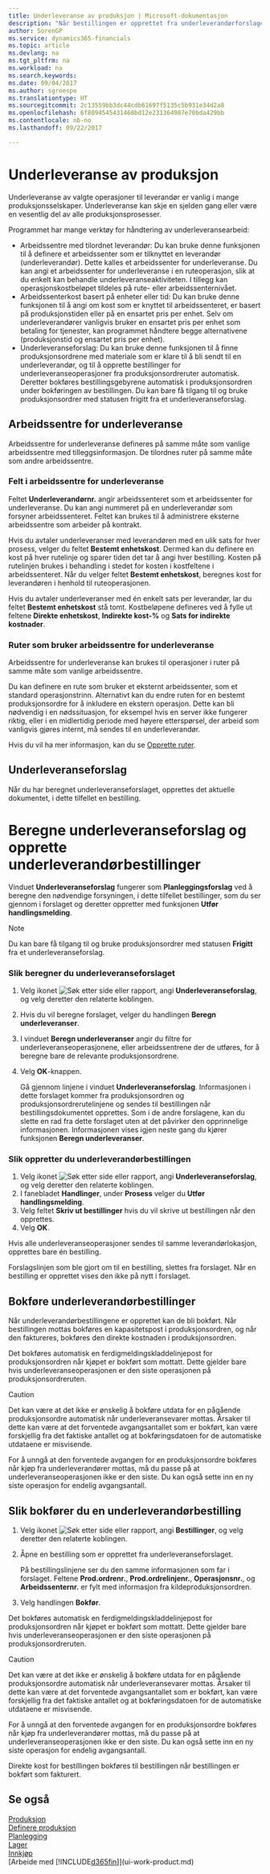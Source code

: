 ```yaml
---
title: Underleveranse av produksjon | Microsoft-dokumentasjon
description: "Når bestillingen er opprettet fra underleverandørforslaget, kan den bokføres."
author: SorenGP
ms.service: dynamics365-financials
ms.topic: article
ms.devlang: na
ms.tgt_pltfrm: na
ms.workload: na
ms.search.keywords: 
ms.date: 09/04/2017
ms.author: sgroespe
ms.translationtype: HT
ms.sourcegitcommit: 2c13559bb3dc44cdb61697f5135c5b931e34d2a8
ms.openlocfilehash: 6f8094545431468bd12e231364987e70bda429bb
ms.contentlocale: nb-no
ms.lasthandoff: 09/22/2017

---
```

# <a name="how-to-subcontract-manufacturing"></a>Underleveranse av produksjon
Underleveranse av valgte operasjoner til leverandør er vanlig i mange produksjonsselskaper. Underleveranse kan skje en sjelden gang eller være en vesentlig del av alle produksjonsprosesser.

Programmet har mange verktøy for håndtering av underleveransearbeid:  

- Arbeidssentre med tilordnet leverandør: Du kan bruke denne funksjonen til å definere et arbeidssenter som er tilknyttet en leverandør (underleverandør). Dette kalles et arbeidssenter for underleveranse. Du kan angi et arbeidssenter for underleveranse i en ruteoperasjon, slik at du enkelt kan behandle underleveranseaktiviteten. I tillegg kan operasjonskostbeløpet tildeles på rute- eller arbeidssenternivået.  
- Arbeidssenterkost basert på enheter eller tid: Du kan bruke denne funksjonen til å angi om kost som er knyttet til arbeidssenteret, er basert på produksjonstiden eller på en ensartet pris per enhet. Selv om underleverandører vanligvis bruker en ensartet pris per enhet som betaling for tjenester, kan programmet håndtere begge alternativene (produksjonstid og ensartet pris per enhet).  
- Underleveranseforslag: Du kan bruke denne funksjonen til å finne produksjonsordrene med materiale som er klare til å bli sendt til en underleverandør, og til å opprette bestillinger for underleveranseoperasjoner fra produksjonsordreruter automatisk. Deretter bokføres bestillingsgebyrene automatisk i produksjonsordren under bokføringen av bestillingen. Du kan bare få tilgang til og bruke produksjonsordrer med statusen frigitt fra et underleveranseforslag.  

## <a name="subcontract-work-centers"></a>Arbeidssentre for underleveranse  
Arbeidssentre for underleveranse defineres på samme måte som vanlige arbeidssentre med tilleggsinformasjon. De tilordnes ruter på samme måte som andre arbeidssentre.  

### <a name="subcontract-work-center-fields"></a>Felt i arbeidssentre for underleveranse  
Feltet **Underleverandørnr.** angir arbeidssenteret som et arbeidssenter for underleveranse. Du kan angi nummeret på en underleverandør som forsyner arbeidssenteret. Feltet kan brukes til å administrere eksterne arbeidssentre som arbeider på kontrakt.  

Hvis du avtaler underleveranser med leverandøren med en ulik sats for hver prosess, velger du feltet **Bestemt enhetskost**. Dermed kan du definere en kost på hver rutelinje og sparer tiden det tar å angi hver bestilling. Kosten på rutelinjen brukes i behandling i stedet for kosten i kostfeltene i arbeidssenteret. Når du velger feltet **Bestemt enhetskost**, beregnes kost for leverandøren i henhold til ruteoperasjonen.  

Hvis du avtaler underleveranser med én enkelt sats per leverandør, lar du feltet **Bestemt enhetskost** stå tomt. Kostbeløpene defineres ved å fylle ut feltene **Direkte enhetskost**, **Indirekte kost-%** og **Sats for indirekte kostnader**.  

### <a name="routings-that-use-subcontract-work-centers"></a>Ruter som bruker arbeidssentre for underleveranse  
Arbeidssentre for underleveranse kan brukes til operasjoner i ruter på samme måte som vanlige arbeidssentre.  

Du kan definere en rute som bruker et eksternt arbeidssenter, som et standard operasjonstrinn. Alternativt kan du endre ruten for en bestemt produksjonsordre for å inkludere en ekstern operasjon. Dette kan bli nødvendig i en nødssituasjon, for eksempel hvis en server ikke fungerer riktig, eller i en midlertidig periode med høyere etterspørsel, der arbeid som vanligvis gjøres internt, må sendes til en underleverandør.  

Hvis du vil ha mer informasjon, kan du se [Opprette ruter](production-how-to-create-routings.md).  

## <a name="subcontracting-worksheet"></a>Underleveranseforslag  
Når du har beregnet underleveranseforslaget, opprettes det aktuelle dokumentet, i dette tilfellet en bestilling.  

# <a name="how-to-calculate-subcontracting-worksheets-and-create-subcontract-purchase-orders"></a>Beregne underleveranseforslag og opprette underleverandørbestillinger
Vinduet **Underleveranseforslag** fungerer som **Planleggingsforslag** ved å beregne den nødvendige forsyningen, i dette tilfellet bestillinger, som du ser gjennom i forslaget og deretter oppretter med funksjonen **Utfør handlingsmelding**.  

> [!NOTE]  
>  Du kan bare få tilgang til og bruke produksjonsordrer med statusen **Frigitt** fra et underleveranseforslag.  

### <a name="to-calculate-the-subcontracting-worksheet"></a>Slik beregner du underleveranseforslaget  
1.  Velg ikonet ![Søk etter side eller rapport](media/ui-search/search_small.png "Ikonet Søk etter side eller rapport"), angi **Underleveranseforslag**, og velg deretter den relaterte koblingen.  
2.  Hvis du vil beregne forslaget, velger du handlingen **Beregn underleveranser**.  
3.  I vinduet **Beregn underleveranser** angir du filtre for underleveranseoperasjonene, eller arbeidssentrene der de utføres, for å beregne bare de relevante produksjonsordrene.  
4.  Velg **OK**-knappen.  

    Gå gjennom linjene i vinduet **Underleveranseforslag**. Informasjonen i dette forslaget kommer fra produksjonsordren og produksjonsordrerutelinjene og sendes til bestillingen når bestillingsdokumentet opprettes. Som i de andre forslagene, kan du slette en rad fra dette forslaget uten at det påvirker den opprinnelige informasjonen. Informasjonen vises igjen neste gang du kjører funksjonen **Beregn underleveranser**.  

### <a name="to-create-the-subcontract-purchase-order"></a>Slik oppretter du underleverandørbestillingen  
1.  Velg ikonet ![Søk etter side eller rapport](media/ui-search/search_small.png "Ikonet Søk etter side eller rapport"), angi **Underleveranseforslag**, og velg deretter den relaterte koblingen.  
2.  I fanebladet **Handlinger**, under **Prosess** velger du **Utfør handlingsmelding**.  
3.  Velg feltet **Skriv ut bestillinger** hvis du vil skrive ut bestillingen når den opprettes.  
4.  Velg **OK**.  

Hvis alle underleveranseoperasjoner sendes til samme leverandørlokasjon, opprettes bare én bestilling.  

Forslagslinjen som ble gjort om til en bestilling, slettes fra forslaget. Når en bestilling er opprettet vises den ikke på nytt i forslaget.  

## <a name="posting-subcontract-purchase-orders"></a>Bokføre underleverandørbestillinger  
Når underleverandørbestillingene er opprettet kan de bli bokført. Når bestillingen mottas bokføres en kapasitetspost i produksjonsordren, og når den faktureres, bokføres den direkte kostnaden i produksjonsordren.  

Det bokføres automatisk en ferdigmeldingskladdelinjepost for produksjonsordren når kjøpet er bokført som mottatt. Dette gjelder bare hvis underleveranseoperasjonen er den siste operasjonen på produksjonsordreruten.  

> [!CAUTION]  
>  Det kan være at det ikke er ønskelig å bokføre utdata for en pågående produksjonsordre automatisk når underleveransevarer mottas. Årsaker til dette kan være at det forventede avgangsantallet som er bokført, kan være forskjellig fra det faktiske antallet og at bokføringsdatoen for de automatiske utdataene er misvisende.  
>   
>  For å unngå at den forventede avgangen for en produksjonsordre bokføres når kjøp fra underleverandører mottas, må du passe på at underleveranseoperasjonen ikke er den siste. Du kan også sette inn en ny siste operasjon for endelig avgangsantall.

## <a name="to-post-a-subcontract-purchase-order"></a>Slik bokfører du en underleverandørbestilling  
1.  Velg ikonet ![Søk etter side eller rapport](media/ui-search/search_small.png "Ikonet Søk etter side eller rapport"), angi **Bestillinger**, og velg deretter den relaterte koblingen.  
2.  Åpne en bestilling som er opprettet fra underleveranseforslaget.  

    På bestillingslinjene ser du den samme informasjonen som far i forslaget. Feltene **Prod.ordrenr.**, **Prod.ordrelinjenr.**, **Operasjonsnr.**, og **Arbeidssenternr.** er fylt med informasjon fra kildeproduksjonsordren.  

3.  Velg handlingen **Bokfør**.  

Det bokføres automatisk en ferdigmeldingskladdelinjepost for produksjonsordren når kjøpet er bokført som mottatt. Dette gjelder bare hvis underleveranseoperasjonen er den siste operasjonen på produksjonsordreruten.  

> [!CAUTION]  
>  Det kan være at det ikke er ønskelig å bokføre utdata for en pågående produksjonsordre automatisk når underleveransevarer mottas. Årsaker til dette kan være at det forventede avgangsantallet som er bokført, kan være forskjellig fra det faktiske antallet og at bokføringsdatoen for de automatiske utdataene er misvisende.  
>   
>  For å unngå at den forventede avgangen for en produksjonsordre bokføres når kjøp fra underleverandører mottas, må du passe på at underleveranseoperasjonen ikke er den siste. Du kan også sette inn en ny siste operasjon for endelig avgangsantall.  

Direkte kost for bestillingen bokføres til bestillingen når bestillingen er bokført som fakturert.  

## <a name="see-also"></a>Se også  
[Produksjon](production-manage-manufacturing.md)    
[Definere produksjon](production-configure-production-processes.md)  
[Planlegging](production-planning.md)      
[Lager](inventory-manage-inventory.md)  
[Innkjøp](purchasing-manage-purchasing.md)  
[Arbeide med [!INCLUDE[d365fin](includes/d365fin_md.md)]](ui-work-product.md)

